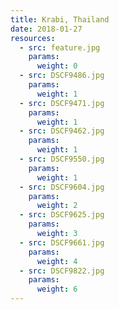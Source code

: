 ```yaml
---
title: Krabi, Thailand
date: 2018-01-27
resources:
  - src: feature.jpg
    params:
      weight: 0
  - src: DSCF9486.jpg
    params:
      weight: 1
  - src: DSCF9471.jpg
    params:
      weight: 1
  - src: DSCF9462.jpg
    params:
      weight: 1
  - src: DSCF9550.jpg
    params:
      weight: 1
  - src: DSCF9604.jpg
    params:
      weight: 2
  - src: DSCF9625.jpg
    params:
      weight: 3
  - src: DSCF9661.jpg
    params:
      weight: 4
  - src: DSCF9822.jpg
    params:
      weight: 6
---
```

